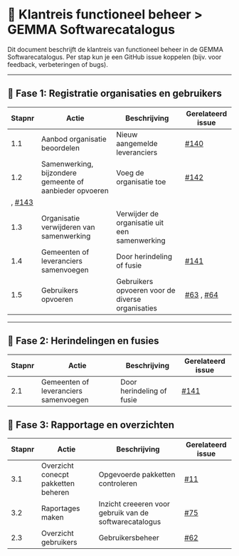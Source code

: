 # 🧭 Klantreis functioneel beheer > GEMMA Softwarecatalogus

Dit document beschrijft de klantreis van functioneel beheer in de GEMMA Softwarecatalogus. Per stap kun je een GitHub issue koppelen (bijv. voor feedback, verbeteringen of bugs).

---

## 🔹 Fase 1: Registratie organisaties en gebruikers

| Stapnr | Actie | Beschrijving | Gerelateerd issue |
|--------|-------|--------------|-------------------|
| 1.1 | Aanbod organisatie beoordelen | Nieuw aangemelde leveranciers | [#140](https://github.com/VNG-Realisatie/Softwarecatalogus/issues/75) |
| 1.2 | Samenwerking, bijzondere gemeente of aanbieder opvoeren | Voeg de organisatie toe  | [#142](https://github.com/VNG-Realisatie/Softwarecatalogus/issues/142) 
, [#143](https://github.com/VNG-Realisatie/Softwarecatalogus/issues/143) |
| 1.3 | Organisatie verwijderen van samenwerking | Verwijder de organisatie uit een samenwerking | |
| 1.4 | Gemeenten of leveranciers samenvoegen | Door herindeling of fusie | [#141](https://github.com/VNG-Realisatie/Softwarecatalogus/issues/141) |
| 1.5 | Gebruikers opvoeren | Gebruikers opvoeren voor de diverse organisaties | [#63](https://github.com/VNG-Realisatie/Softwarecatalogus/issues/63) , [#64](https://github.com/VNG-Realisatie/Softwarecatalogus/issues/64) |

---

## 🔹 Fase 2: Herindelingen en fusies

| Stapnr | Actie | Beschrijving | Gerelateerd issue |
|--------|-------|--------------|-------------------|
| 2.1 | Gemeenten of leveranciers samenvoegen | Door herindeling of fusie | [#141](https://github.com/VNG-Realisatie/Softwarecatalogus/issues/141) |


## 🔹 Fase 3: Rapportage en overzichten

| Stapnr | Actie | Beschrijving | Gerelateerd issue |
|--------|-------|--------------|-------------------|
| 3.1 | Overzicht conecpt pakketten beheren | Opgevoerde pakketten controleren | [#11](https://github.com/VNG-Realisatie/Softwarecatalogus/issues/11) |
| 3.2 | Raportages maken | Inzicht creeeren voor gebruik van de softwarecatalogus | [#75](https://github.com/VNG-Realisatie/Softwarecatalogus/issues/75) |
| 2.3 | Overzicht gebruikers | Gebruikersbeheer | [#62](https://github.com/VNG-Realisatie/Softwarecatalogus/issues/62) |
